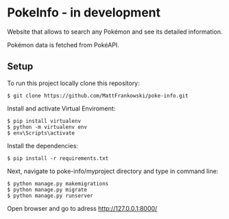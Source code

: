# PokeInfo - in development
Website that allows to search any Pokémon and see its detailed information.

Pokémon data is fetched from PokéAPI.

## Setup
To run this project locally clone this repository:
```
$ git clone https://github.com/MattFrankowski/poke-info.git
```

Install and activate Virtual Enviroment:
```
$ pip install virtualenv
$ python -m virtualenv env
$ env\Scripts\activate 
```

Install the dependencies:
```
$ pip install -r requirements.txt
```

Next, navigate to poke-info/myproject directory and type in command line:
```
$ python manage.py makemigrations
$ python manage.py migrate
$ python manage.py runserver
```
Open browser and go to adress http://127.0.0.1:8000/
